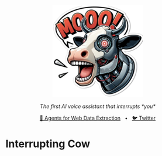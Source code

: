 <p align="center">
  <img src="https://raw.githubusercontent.com/khoomeik/interrupting-cow/main/interrupting_cow.png" height="250" alt="Interrupting Cow" />
</p>
<p align="center">
  <em>The first AI voice assistant that interrupts *you*</em>
</p>
<!-- <p align="center">
    <a href="https://pypi.org/project/llamagym/" target="_blank">
        <img alt="Python" src="https://img.shields.io/badge/python-3670A0?style=for-the-badge&logo=python&logoColor=ffdd54" />
        <img alt="Version" src="https://img.shields.io/pypi/v/llamagym?style=for-the-badge&color=3670A0">
    </a>
</p> -->
<p align="center">
<a href="https://reworkd.ai/">🔗 Agents for Web Data Extraction</a>
<span>&nbsp;&nbsp;•&nbsp;&nbsp;</span>
<a href="https://x.com/khoomeik/">🐦 Twitter</a>

# Interrupting Cow